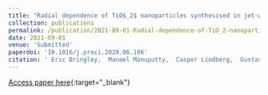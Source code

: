 ```yaml
---
title: "Radial dependence of TiO$_2$ nanoparticles synthesised in jet-wall stagnation flames"
collection: publications
permalink: /publication/2021-09-01-Radial-dependence-of-TiO_2-nanoparticles-synthesised-in-jet-wall-stagnation-flames
date: 2021-09-01
venue: 'Submitted'
paperdoi: '10.1016/j.proci.2020.06.106'
citation: ' Eric Bringley,  Manoel Manuputty,  Casper Lindberg,  Gustavo Leon,  Jethro Akroyd,  Markus Kraft, &quot;Radial dependence of TiO$_2$ nanoparticles synthesised in jet-wall stagnation flames.&quot; Submitted, 2021.'
---
```

[Access paper here](https://doi.org/10.1016/j.proci.2020.06.106){:target="_blank"}
